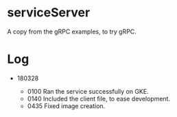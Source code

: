# serviceServer

  A copy from the gRPC examples, to try gRPC.

# Log

* 180328

  * 0100  Ran the service successfully on GKE.
  * 0140  Included the client file, to ease development.
  * 0435  Fixed image creation.
